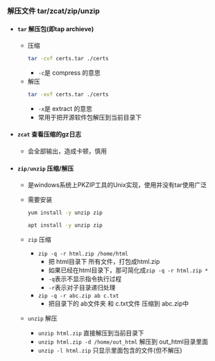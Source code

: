 ### 解压文件 tar/zcat/zip/unzip

- #### `tar` 解压包(即tap archieve)
    - 压缩
        ```bash
        tar -cvf certs.tar ./certs    
        ```
        - `-c`是 compress 的意思
    - 解压
        ```bash
        tar -xvf certs.tar ./certs
        ```
        - `-x`是 extract 的意思
        - 常用于把开源软件包解压到当前目录下

- #### `zcat` 查看压缩的gz日志
    - 会全部输出，造成卡顿，慎用

- #### `zip/unzip` 压缩/解压
    - 是windows系统上PKZIP工具的Unix实现，使用并没有tar使用广泛
    - 需要安装
        ```bash
        yum install -y unzip zip
        ```
        ```bash
        apt install -y unzip zip
        ```
    - `zip` 压缩
        - `zip -q -r html.zip /home/html`
            - 把 html目录下 所有文件，打包成html.zip
            - 如果已经在html目录下，那可简化成`zip -q -r html.zip *`
            - `-q`表示不显示指令执行过程
            - `-r`表示对子目录递归处理
        - `zip -q -r abc.zip ab c.txt`
            - 把目录下的 ab文件夹 和 c.txt文件 压缩到 abc.zip中
    
    - `unzip` 解压
        - `unzip html.zip` 直接解压到当前目录下
        - `unzip html.zip -d /home/out_html` 解压到 out_html目录里面
        - `unzip -l html.zip` 只显示里面包含的文件(但不解压)